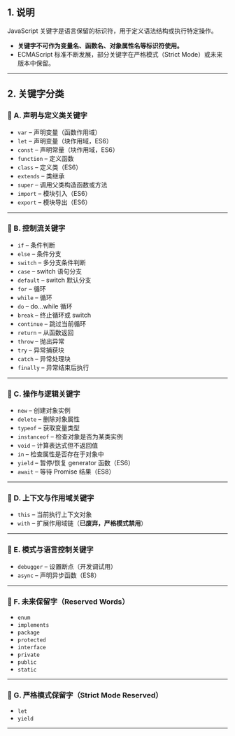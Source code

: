 ## 1. 说明
JavaScript 关键字是语言保留的标识符，用于定义语法结构或执行特定操作。  
- **关键字不可作为变量名、函数名、对象属性名等标识符使用。**  
- ECMAScript 标准不断发展，部分关键字在严格模式（Strict Mode）或未来版本中保留。

---

## 2. 关键字分类

### 🔵 A. 声明与定义类关键字
- `var` – 声明变量（函数作用域）
- `let` – 声明变量（块作用域，ES6）
- `const` – 声明常量（块作用域，ES6）
- `function` – 定义函数
- `class` – 定义类（ES6）
- `extends` – 类继承
- `super` – 调用父类构造函数或方法
- `import` – 模块引入（ES6）
- `export` – 模块导出（ES6）

---

### 🔵 B. 控制流关键字
- `if` – 条件判断
- `else` – 条件分支
- `switch` – 多分支条件判断
- `case` – switch 语句分支
- `default` – switch 默认分支
- `for` – 循环
- `while` – 循环
- `do` – do...while 循环
- `break` – 终止循环或 switch
- `continue` – 跳过当前循环
- `return` – 从函数返回
- `throw` – 抛出异常
- `try` – 异常捕获块
- `catch` – 异常处理块
- `finally` – 异常结束后执行

---

### 🔵 C. 操作与逻辑关键字
- `new` – 创建对象实例
- `delete` – 删除对象属性
- `typeof` – 获取变量类型
- `instanceof` – 检查对象是否为某类实例
- `void` – 计算表达式但不返回值
- `in` – 检查属性是否存在于对象中
- `yield` – 暂停/恢复 generator 函数（ES6）
- `await` – 等待 Promise 结果（ES8）

---

### 🔵 D. 上下文与作用域关键字
- `this` – 当前执行上下文对象
- `with` – 扩展作用域链（**已废弃，严格模式禁用**）

---

### 🔵 E. 模式与语言控制关键字
- `debugger` – 设置断点（开发调试用）
- `async` – 声明异步函数（ES8）

---

### 🔵 F. 未来保留字（Reserved Words）
- `enum`
- `implements`
- `package`
- `protected`
- `interface`
- `private`
- `public`
- `static`

---

### 🔵 G. 严格模式保留字（Strict Mode Reserved）
- `let`
- `yield`

---
